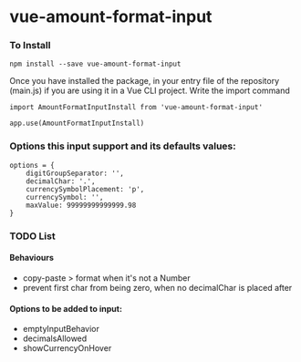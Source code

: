 # vue-amount-format-input

### To Install
```
npm install --save vue-amount-format-input
```
Once you have installed the package, in your entry file of the repository (main.js) if you are using it in a Vue CLI project. Write the import command

```
import AmountFormatInputInstall from 'vue-amount-format-input'

app.use(AmountFormatInputInstall)
```

### Options this input support and its defaults values:
```
options = {
	digitGroupSeparator: '',
	decimalChar: '.',
	currencySymbolPlacement: 'p',
	currencySymbol: '',
	maxValue: 99999999999999.98
}
```


### TODO List

#### Behaviours
- copy-paste > format when it's not a Number
- prevent first char from being zero, when no decimalChar is placed after

#### Options to be added to input:
- emptyInputBehavior
- decimalsAllowed
- showCurrencyOnHover
